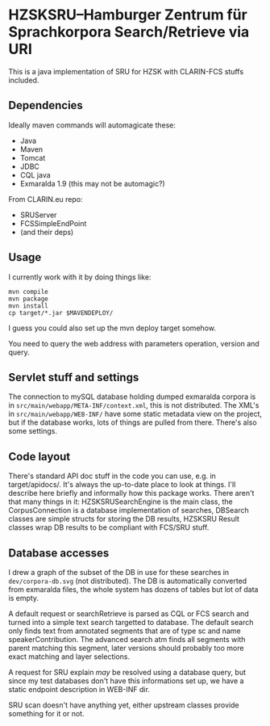 # HZSKSRU–Hamburger Zentrum für Sprachkorpora Search/Retrieve via URI

This is a java implementation of SRU for HZSK with CLARIN-FCS stuffs included.

## Dependencies

Ideally maven commands will automagicate these:

* Java
* Maven
* Tomcat
* JDBC
* CQL java
* Exmaralda 1.9 (this may not be automagic?)

From CLARIN.eu repo:

* SRUServer
* FCSSimpleEndPoint
* (and their deps)

## Usage

I currently work with it by doing things like:
```
mvn compile
mvn package
mvn install
cp target/*.jar $MAVENDEPLOY/
```

I guess you could also set up the mvn deploy target somehow.

You need to query the web address with parameters operation, version and query.

## Servlet stuff and settings

The connection to mySQL database holding dumped exmaralda corpora is in
`src/main/webapp/META-INF/context.xml`, this is not distributed. The XML's in
`src/main/webapp/WEB-INF/` have some static metadata view on the project, but
if the database works, lots of things are pulled from there. There's also some
settings.

## Code layout

There's standard API doc stuff in the code you can use, e.g. in target/apidocs/.
It's always the up-to-date place to look at things. I'll describe here briefly
and informally how this package works. There aren't that many things in it:
HZSKSRUSearchEngine is the main class, the CorpusConnection is a database
implementation of searches, DBSearch classes are simple structs for storing the
DB results, HZSKSRU Result classes wrap DB results to be compliant with FCS/SRU
stuff.

## Database accesses

I drew a graph of the subset of the DB in use for these searches in
 `dev/corpora-db.svg` (not distributed). The DB is automatically converted from
exmaralda files, the whole system has dozens of tables but lot of data is empty.

A default request or searchRetrieve is parsed as CQL or FCS search and turned
into a simple text search targetted to database. The default search only finds
text from annotated segments that are of type sc and name speakerContribution.
The advanced search atm finds all segments with parent matching this segment,
later versions should probably too more exact matching and layer selections.

A request for SRU explain *may* be resolved using a database query, but since
my test databases don't have this informations set up, we have a static
endpoint description in WEB-INF dir.

SRU scan doesn't have anything yet, either upstream classes provide something
for it or not.
